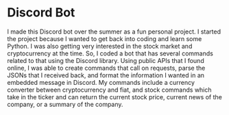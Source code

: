 
# Discord Bot
I made this Discord bot over the summer as a fun personal project. I started the project because I wanted to get back into coding and learn some Python. I was also getting very interested in the stock market and cryptocurrency at the time. So, I coded a bot that has several commands related to that using the Discord library. Using public APIs that I found online, I was able to create commands that call on requests, parse the JSONs that I received back, and format the information I wanted in an embedded message in Discord. My commands include a currency converter between cryptocurrency and fiat, and stock commands which take in the ticker and can return the current stock price, current news of the company, or a summary of the company.
